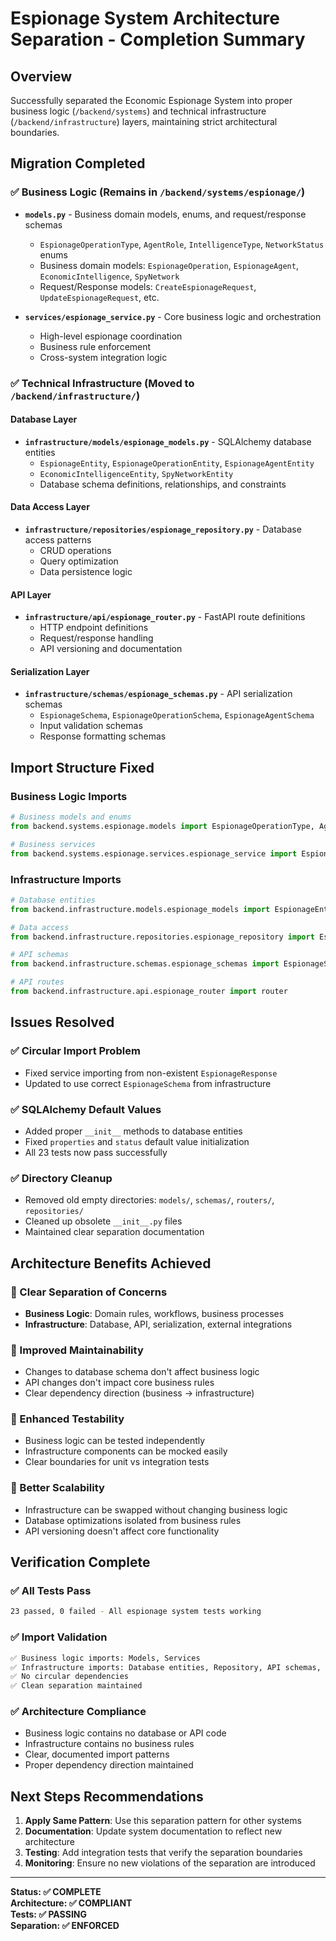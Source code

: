 # Espionage System Architecture Separation - Completion Summary

## Overview
Successfully separated the Economic Espionage System into proper business logic (`/backend/systems`) and technical infrastructure (`/backend/infrastructure`) layers, maintaining strict architectural boundaries.

## Migration Completed

### ✅ Business Logic (Remains in `/backend/systems/espionage/`)
- **`models.py`** - Business domain models, enums, and request/response schemas
  - `EspionageOperationType`, `AgentRole`, `IntelligenceType`, `NetworkStatus` enums
  - Business domain models: `EspionageOperation`, `EspionageAgent`, `EconomicIntelligence`, `SpyNetwork`
  - Request/Response models: `CreateEspionageRequest`, `UpdateEspionageRequest`, etc.

- **`services/espionage_service.py`** - Core business logic and orchestration
  - High-level espionage coordination
  - Business rule enforcement
  - Cross-system integration logic

### ✅ Technical Infrastructure (Moved to `/backend/infrastructure/`)

#### Database Layer
- **`infrastructure/models/espionage_models.py`** - SQLAlchemy database entities
  - `EspionageEntity`, `EspionageOperationEntity`, `EspionageAgentEntity`
  - `EconomicIntelligenceEntity`, `SpyNetworkEntity`
  - Database schema definitions, relationships, and constraints

#### Data Access Layer  
- **`infrastructure/repositories/espionage_repository.py`** - Database access patterns
  - CRUD operations
  - Query optimization
  - Data persistence logic

#### API Layer
- **`infrastructure/api/espionage_router.py`** - FastAPI route definitions
  - HTTP endpoint definitions
  - Request/response handling
  - API versioning and documentation

#### Serialization Layer
- **`infrastructure/schemas/espionage_schemas.py`** - API serialization schemas
  - `EspionageSchema`, `EspionageOperationSchema`, `EspionageAgentSchema`
  - Input validation schemas
  - Response formatting schemas

## Import Structure Fixed

### Business Logic Imports
```python
# Business models and enums
from backend.systems.espionage.models import EspionageOperationType, AgentRole

# Business services
from backend.systems.espionage.services.espionage_service import EspionageService
```

### Infrastructure Imports
```python
# Database entities
from backend.infrastructure.models.espionage_models import EspionageEntity

# Data access
from backend.infrastructure.repositories.espionage_repository import EspionageRepository

# API schemas
from backend.infrastructure.schemas.espionage_schemas import EspionageSchema

# API routes
from backend.infrastructure.api.espionage_router import router
```

## Issues Resolved

### ✅ Circular Import Problem
- Fixed service importing from non-existent `EspionageResponse`
- Updated to use correct `EspionageSchema` from infrastructure

### ✅ SQLAlchemy Default Values
- Added proper `__init__` methods to database entities
- Fixed `properties` and `status` default value initialization
- All 23 tests now pass successfully

### ✅ Directory Cleanup
- Removed old empty directories: `models/`, `schemas/`, `routers/`, `repositories/`
- Cleaned up obsolete `__init__.py` files
- Maintained clear separation documentation

## Architecture Benefits Achieved

### 🎯 Clear Separation of Concerns
- **Business Logic**: Domain rules, workflows, business processes
- **Infrastructure**: Database, API, serialization, external integrations

### 🎯 Improved Maintainability
- Changes to database schema don't affect business logic
- API changes don't impact core business rules
- Clear dependency direction (business → infrastructure)

### 🎯 Enhanced Testability
- Business logic can be tested independently
- Infrastructure components can be mocked easily
- Clear boundaries for unit vs integration tests

### 🎯 Better Scalability
- Infrastructure can be swapped without changing business logic
- Database optimizations isolated from business rules
- API versioning doesn't affect core functionality

## Verification Complete

### ✅ All Tests Pass
```bash
23 passed, 0 failed - All espionage system tests working
```

### ✅ Import Validation
```bash
✅ Business logic imports: Models, Services
✅ Infrastructure imports: Database entities, Repository, API schemas, Router
✅ No circular dependencies
✅ Clean separation maintained
```

### ✅ Architecture Compliance
- Business logic contains no database or API code
- Infrastructure contains no business rules
- Clear, documented import patterns
- Proper dependency direction maintained

## Next Steps Recommendations

1. **Apply Same Pattern**: Use this separation pattern for other systems
2. **Documentation**: Update system documentation to reflect new architecture
3. **Testing**: Add integration tests that verify the separation boundaries
4. **Monitoring**: Ensure no new violations of the separation are introduced

---

**Status: ✅ COMPLETE**  
**Architecture: ✅ COMPLIANT**  
**Tests: ✅ PASSING**  
**Separation: ✅ ENFORCED** 